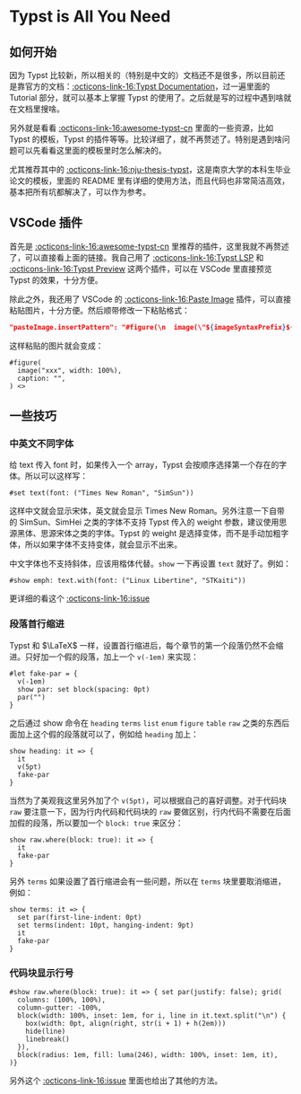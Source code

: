 # Typst is All You Need

## 如何开始

因为 Typst 比较新，所以相关的（特别是中文的）文档还不是很多，所以目前还是靠官方的文档：[:octicons-link-16:Typst Documentation](https://typst.app/docs)，过一遍里面的 Tutorial 部分，就可以基本上掌握 Typst 的使用了。之后就是写的过程中遇到啥就在文档里搜啥。

另外就是看看 [:octicons-link-16:awesome-typst-cn](https://github.com/typst-doc-cn/awesome-typst-cn) 里面的一些资源，比如 Typst 的模板，Typst 的插件等等。比较详细了，就不再赘述了。特别是遇到啥问题可以先看看这里面的模板里时怎么解决的。

尤其推荐其中的 [:octicons-link-16:nju-thesis-typst](https://github.com/nju-lug/nju-thesis-typst)，这是南京大学的本科生毕业论文的模板，里面的 README 里有详细的使用方法，而且代码也非常简洁高效，基本把所有坑都解决了，可以作为参考。

## VSCode 插件

首先是 [:octicons-link-16:awesome-typst-cn](https://github.com/typst-doc-cn/awesome-typst-cn) 里推荐的插件，这里我就不再赘述了，可以直接看上面的链接。我自己用了 [:octicons-link-16:Typst LSP](https://marketplace.visualstudio.com/items?itemName=nvarner.typst-lsp) 和 [:octicons-link-16:Typst Preview](https://marketplace.visualstudio.com/items?itemName=mgt19937.typst-preview) 这两个插件，可以在 VSCode 里直接预览 Typst 的效果，十分方便。

除此之外，我还用了 VSCode 的 [:octicons-link-16:Paste Image](https://marketplace.visualstudio.com/items?itemName=mushan.vscode-paste-image) 插件，可以直接粘贴图片，十分方便。然后顺带修改一下粘贴格式：

```json
"pasteImage.insertPattern": "#figure(\n  image(\"${imageSyntaxPrefix}${imageFilePath}${imageSyntaxSuffix}\", width: 100%),\n  caption: \"\",\n) <>",
```

这样粘贴的图片就会变成：

```typ
#figure(
  image("xxx", width: 100%),
  caption: "",
) <>
```

## 一些技巧

### 中英文不同字体

给 text 传入 font 时，如果传入一个 array，Typst 会按顺序选择第一个存在的字体。所以可以这样写：

```typ
#set text(font: ("Times New Roman", "SimSun"))
```

这样中文就会显示宋体，英文就会显示 Times New Roman。另外注意一下自带的 SimSun、SimHei 之类的字体不支持 Typst 传入的 weight 参数，建议使用思源黑体、思源宋体之类的字体。Typst 的 weight 是选择变体，而不是手动加粗字体，所以如果字体不支持变体，就会显示不出来。

中文字体也不支持斜体，应该用楷体代替。`show` 一下再设置 `text` 就好了。例如：

```typ
#show emph: text.with(font: ("Linux Libertine", "STKaiti"))
```

更详细的看这个 [:octicons-link-16:issue](https://github.com/typst/typst/issues/725)

### 段落首行缩进

Typst 和 $\LaTeX$ 一样，设置首行缩进后，每个章节的第一个段落仍然不会缩进。只好加一个假的段落，加上一个 `v(-1em)` 来实现：

```typ
#let fake-par = {
  v(-1em)
  show par: set block(spacing: 0pt)
  par("")
}
```

之后通过 show 命令在 `heading` `terms` `list` `enum` `figure` `table` `raw` 之类的东西后面加上这个假的段落就可以了，例如给 `heading` 加上：

```typ
show heading: it => {
  it
  v(5pt)
  fake-par
}
```

当然为了美观我这里另外加了个 `v(5pt)`，可以根据自己的喜好调整。对于代码块 `raw` 要注意一下，因为行内代码和代码块的 `raw` 要做区别，行内代码不需要在后面加假的段落，所以要加一个 `block: true` 来区分：

```typ
show raw.where(block: true): it => {
  it
  fake-par
}
```

另外 `terms` 如果设置了首行缩进会有一些问题，所以在 `terms` 块里要取消缩进，例如：

```typ
show terms: it => {
  set par(first-line-indent: 0pt)
  set terms(indent: 10pt, hanging-indent: 9pt)
  it
  fake-par
}
```

### 代码块显示行号

```typ
#show raw.where(block: true): it => { set par(justify: false); grid(
  columns: (100%, 100%),
  column-gutter: -100%,
  block(width: 100%, inset: 1em, for i, line in it.text.split("\n") {
    box(width: 0pt, align(right, str(i + 1) + h(2em)))
    hide(line)
    linebreak()
  }),
  block(radius: 1em, fill: luma(246), width: 100%, inset: 1em, it),
)}
```

另外这个 [:octicons-link-16:issue](https://github.com/typst/typst/issues/344) 里面也给出了其他的方法。